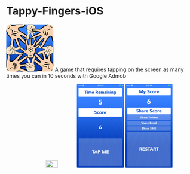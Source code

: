 # Tappy-Fingers-iOS

<p>
<img height="25%" width="25%" src="https://github.com/iDuckDark/Tappy-Fingers-iOS/blob/master/Screenshots/Jan%202019%20/rounded/icon.png?raw=true">
  A game that requires tapping on the screen as many times you can in 10 seconds with Google Admob
</p>



<p align="center" float="left">
  
  <img height="25%" width="25%" src="https://github.com/iDuckDark/Tappy-Fingers iOS/blob/master/Screenshots/Jan%202019%20/rounded/output-onlinepngtools.png">
  
  <img height="25%" width="25%" src="https://github.com/iDuckDark/Tappy-Fingers-iOS/blob/master/Screenshots/Jan%202019%20/rounded/output-onlinepngtools%20copy.png?raw=true">
  
  <img height="25%" width="25%" src="https://github.com/iDuckDark/Tappy-Fingers-iOS/blob/master/Screenshots/Jan%202019%20/rounded/output-onlinepngtools%20copy%202.png?raw=true">
  
</p>
  
